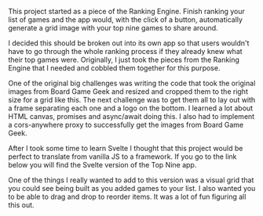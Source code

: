 <p>This project started as a piece of the Ranking Engine. Finish ranking your list of games and the app would, with the click of a button, automatically generate a grid image with your top nine games to share around.</p>
<p>I decided this should be broken out into its own app so that users wouldn't have to go through the whole ranking process if they already knew what their top games were. Originally, I just took the pieces from the Ranking Engine that I needed and cobbled them together for this purpose.</p>
<p>One of the original big challenges was writing the code that took the original images from Board Game Geek and resized and cropped them to the right size for a grid like this. The next challenge was to get them all to lay out with a frame separating each one and a logo on the bottom. I learned a lot about HTML canvas, promises and async/await doing this. I also had to implement a cors-anywhere proxy to successfully get the images from Board Game Geek.</p>
<p>After I took some time to learn Svelte I thought that this project would be perfect to translate from vanilla JS to a framework. If you go to the link below you will find the Svelte version of the Top Nine app.</p>
<p>One of the things I really wanted to add to this version was a visual grid that you could see being built as you added games to your list. I also wanted you to be able to drag and drop to reorder items. It was a lot of fun figuring all this out.</p>
